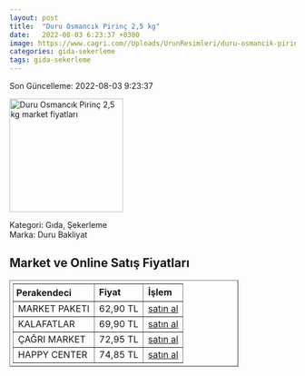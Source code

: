 ```yaml
---
layout: post
title:  "Duru Osmancık Pirinç 2,5 kg"
date:   2022-08-03 6:23:37 +0300
image: https://www.cagri.com//Uploads/UrunResimleri/duru-osmancik-pirinc-25-kg-d2f8.jpg
categories: gida-sekerleme
tags: gida-sekerleme
---
```


Son Güncelleme: 2022-08-03 9:23:37

<img src="https://www.cagri.com//Uploads/UrunResimleri/duru-osmancik-pirinc-25-kg-d2f8.jpg" width="200" alt="Duru Osmancık Pirinç 2,5 kg market fiyatları" />

Kategori: Gıda, Şekerleme
<br />
Marka: Duru Bakliyat

<h2>Market ve Online Satış Fiyatları</h2>

<table border="1" style="padding: 5px;width:80%;">
  <tr>
    <td style="padding: 5px;"><strong>Perakendeci</strong></td>
    <td><strong>Fiyat</strong></td>
    <td><strong>İşlem</strong></td>
  </tr>
  <tr>
              <td title="Market Paketi">MARKET PAKETI</td>
              <td>62,90 TL</td>
              <td><a title="Market Paketi" target="_blank" href="https://www.marketpaketi.com.tr/duru-bakliyat-osmancik-pilavlik-pirinc-25-kg-p-549399">satın al</a></td>
            </tr><tr>
              <td title="Kalafatlar">KALAFATLAR</td>
              <td>69,90 TL</td>
              <td><a title="Kalafatlar" target="_blank" href="https://www.kalafatlar.com/urun/duru-osmancik-pilavlik-pirinc-2-5-kg">satın al</a></td>
            </tr><tr>
              <td title="Çağrı Market">ÇAĞRI MARKET</td>
              <td>72,95 TL</td>
              <td><a title="Çağrı Market" target="_blank" href="https://www.cagri.com/duru-osmancik-pirinc-2.5-kg">satın al</a></td>
            </tr><tr>
              <td title="Happy Center">HAPPY CENTER</td>
              <td>74,85 TL</td>
              <td><a title="Happy Center" target="_blank" href="https://www.happycenter.com.tr/Duru_2500_Gr_Bkl_Pirinc_Osmancik_">satın al</a></td>
            </tr>
</table>

